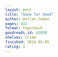 ```yaml
---
layout: post
title: "Gone for Good"
author: Harlan Coben
pages: 432
format: Paperback
goodreads_id: 43930
shelves: crime
finished: 2014-05-05
rating: 3
---
```

